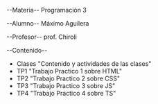 --Materia--
Programación 3

--Alumno--
Máximo Aguilera

--Profesor--
prof. Chiroli

--Contenido--
* Clases "Contenido y actividades de las clases"
* TP1 "Trabajo Practico 1 sobre HTML"
* TP2 "Trabajo Practico 2 sobre CSS"
* TP3 "Trabajo Practico 3 sobre JS"
* TP4 "Trabajo Practico 4 sobre TS"
